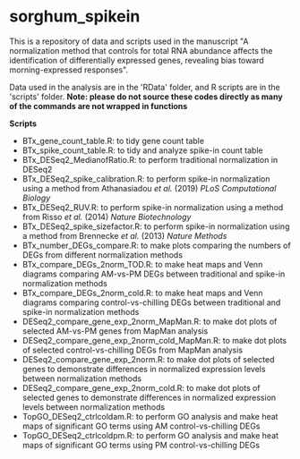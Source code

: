 # sorghum_spikein

This is a repository of data and scripts used in the manuscript "A normalization method that controls for total RNA abundance affects the identification of differentially expressed genes, revealing bias toward morning-expressed responses".

Data used in the analysis are in the 'RData' folder, and R scripts are in the 'scripts' folder.
**Note: please do not source these codes directly as many of the commands are not wrapped in functions**

**Scripts**
- BTx_gene_count_table.R: to tidy gene count table
- BTx_spike_count_table.R: to tidy and analyze spike-in count table
- BTx_DESeq2_MedianofRatio.R: to perform traditional normalization in DESeq2
- BTx_DESeq2_spike_calibration.R: to perform spike-in normalization using a method from Athanasiadou _et al._ (2019) _PLoS Computational Biology_
- BTx_DESeq2_RUV.R: to perform spike-in normalization using a method from Risso _et al._ (2014) _Nature Biotechnology_
- BTx_DESeq2_spike_sizefactor.R: to perform spike-in normalization using a method from Brennecke _et al._ (2013) _Nature Methods_
- BTx_number_DEGs_compare.R: to make plots comparing the numbers of DEGs from different normalization methods
- BTx_compare_DEGs_2norm_TOD.R: to make heat maps and Venn diagrams comparing AM-vs-PM DEGs between traditional and spike-in normalization methods
- BTx_compare_DEGs_2norm_cold.R: to make heat maps and Venn diagrams comparing control-vs-chilling DEGs between traditional and spike-in normalization methods
- DESeq2_compare_gene_exp_2norm_MapMan.R: to make dot plots of selected AM-vs-PM genes from MapMan analysis
- DESeq2_compare_gene_exp_2norm_cold_MapMan.R: to make dot plots of selected control-vs-chilling DEGs from MapMan analysis
- DESeq2_compare_gene_exp_2norm.R: to make dot plots of selected genes to demonstrate differences in normalized expression levels between normalization methods
- DESeq2_compare_gene_exp_2norm_cold.R: to make dot plots of selected genes to demonstrate differences in normalized expression levels between normalization methods
- TopGO_DESeq2_ctrlcoldam.R: to perform GO analysis and make heat maps of significant GO terms using AM control-vs-chilling DEGs
- TopGO_DESeq2_ctrlcoldpm.R: to perform GO analysis and make heat maps of significant GO terms using PM control-vs-chilling DEGs

